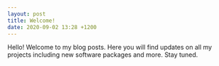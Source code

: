 ```yaml
---
layout: post
title: Welcome!
date: 2020-09-02 13:28 +1200
---
```


Hello! Welcome to my blog posts. Here you will find updates on all my projects including new software packages and more. Stay tuned.
